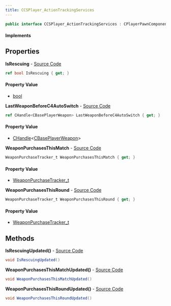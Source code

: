 ```yaml
---
title: CCSPlayer_ActionTrackingServices
---
```


```csharp
public interface CCSPlayer_ActionTrackingServices : CPlayerPawnComponent, ISchemaClass<CPlayerPawnComponent>, ISchemaClass<CCSPlayer_ActionTrackingServices>, ISchemaField, ISchemaClass, INativeHandle
```

#### Implements

## Properties

**IsRescuing** - [Source Code](https://github.com/swiftly-solution/swiftlys2/blob/main/managed/src/SwiftlyS2.Generated/Schemas/Interfaces/CCSPlayer_ActionTrackingServices.cs#L18)

```csharp
ref bool IsRescuing { get; }
```

#### Property Value

- [bool](https://learn.microsoft.com/dotnet/api/system.boolean)

**LastWeaponBeforeC4AutoSwitch** - [Source Code](https://github.com/swiftly-solution/swiftlys2/blob/main/managed/src/SwiftlyS2.Generated/Schemas/Interfaces/CCSPlayer_ActionTrackingServices.cs#L16)

```csharp
ref CHandle<CBasePlayerWeapon> LastWeaponBeforeC4AutoSwitch { get; }
```

#### Property Value

- [CHandle](/docs/api/shared/natives/chandle-1)<[CBasePlayerWeapon](/docs/api/shared/schemadefinitions/cbaseplayerweapon)>

**WeaponPurchasesThisMatch** - [Source Code](https://github.com/swiftly-solution/swiftlys2/blob/main/managed/src/SwiftlyS2.Generated/Schemas/Interfaces/CCSPlayer_ActionTrackingServices.cs#L20)

```csharp
WeaponPurchaseTracker_t WeaponPurchasesThisMatch { get; }
```

#### Property Value

- [WeaponPurchaseTracker_t](/docs/api/shared/schemadefinitions/weaponpurchasetracker_t)

**WeaponPurchasesThisRound** - [Source Code](https://github.com/swiftly-solution/swiftlys2/blob/main/managed/src/SwiftlyS2.Generated/Schemas/Interfaces/CCSPlayer_ActionTrackingServices.cs#L22)

```csharp
WeaponPurchaseTracker_t WeaponPurchasesThisRound { get; }
```

#### Property Value

- [WeaponPurchaseTracker_t](/docs/api/shared/schemadefinitions/weaponpurchasetracker_t)

## Methods

**IsRescuingUpdated()** - [Source Code](https://github.com/swiftly-solution/swiftlys2/blob/main/managed/src/SwiftlyS2.Generated/Schemas/Interfaces/CCSPlayer_ActionTrackingServices.cs#L24)

```csharp
void IsRescuingUpdated()
```

**WeaponPurchasesThisMatchUpdated()** - [Source Code](https://github.com/swiftly-solution/swiftlys2/blob/main/managed/src/SwiftlyS2.Generated/Schemas/Interfaces/CCSPlayer_ActionTrackingServices.cs#L25)

```csharp
void WeaponPurchasesThisMatchUpdated()
```

**WeaponPurchasesThisRoundUpdated()** - [Source Code](https://github.com/swiftly-solution/swiftlys2/blob/main/managed/src/SwiftlyS2.Generated/Schemas/Interfaces/CCSPlayer_ActionTrackingServices.cs#L26)

```csharp
void WeaponPurchasesThisRoundUpdated()
```

